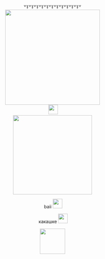   <div id="header" align="center"> 
    ꒷꒦꒷꒦꒷꒦꒷꒦꒷꒦꒷꒦꒷꒦꒷꒦꒷꒦꒷꒦꒷꒦꒷
  <div id="header" align="center"> 
<img src="https://media.tenor.com/JBhDCfuR2YQAAAAm/flowers.webp" width="300px"/>

<div id="Badges" align="center"> 
<img src="https://komarev.com/ghpvc/?username=CanIHaveOneBurger&label=Dishes+prepared&style=for-the-badge&color=800000" alt=""/> 
  <img src="https://media.tenor.com/51qKk_jSjiEAAAAm/dead-plate-rody-lamoree.webp" width="30px"/>
  
<div id="header" align="center">
  <img src="https://media.tenor.com/Z92kFT9J7JIAAAAm/divider.webp" width="250"/>

<img
 h1>
  baii
  <img src="https://media.tenor.com/XNz3l6VXFfMAAAAm/toronao-toroinoue.webp" width="30px"/>
<div id="header" align="center">


  <img
 h1>
  какашке
  <img src="https://media.tenor.com/Qq-xz_yfGfIAAAAm/elevator-hitch-elevator-hitch-game.webp" width="30px"/>
<div id="header" align="center">


  
  
  <div id="header" align="center"> 
<img src="https://blinkies.crd.co/assets/images/gallery17/ad501b69.jpg?v=f551d29f" width="80px"/>
